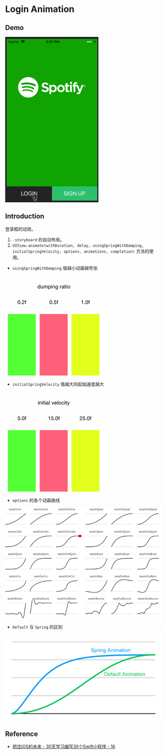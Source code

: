 # Login Animation

## Demo

<img src="./004-demo.gif" alt="Login Animation - demo" width="300" />

## Introduction

登录框的动效。

1. `.storyboard` 的自动布局。
2. `UIView.animate(withDuration, delay, usingSpringWithDamping, initialSpringVelocity, options, animations, completion)` 方法的使用。

- `usingSpringWithDamping` 值越小动画越夸张

![](./readme-img/usingSpringWithDamping.gif)

- `initialSpringVelocity` 值越大则起始速度越大

![](./readme-img/initialSpringVelocity.gif)

- `options` 的各个动画曲线

![](./readme-img/options.png)

- `Default` 与 `Spring` 的区别

![](./readme-img/Animation-Comparation.png)

## Reference

- [抓住iOS的未来 - 30天学习编写30个Swift小程序 - 16](http://www.jianshu.com/p/c6ae28964ad5)
